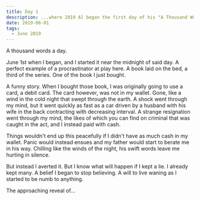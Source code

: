 ```yaml
---
title: Day 1
description: ...where 2019 Al began the first day of his "A Thousand Words" project.
date: 2019-06-01
tags:
  - June 2019
---
```

A thousand words a day.

June 1st when I began, and I started it near the midnight of said day. A perfect example of a procrastinator at play here. A book laid on the bed, a third of the series. One of the book I just bought. 

A funny story. When I bought those book, I was originally going to use a card, a debit card. The card however, was not in my wallet. Gone, like a wind in the cold night that swept through the earth. A shock went through my mind, but it went quickly as fast as a car driven by a husband with his wife in the back contracting with decreasing interval. A strange resignation went through my mind, the likes of which you can find on criminal that was caught in the act, and I instead paid with cash.

Things wouldn't end up this peacefully if I didn't have as much cash in my wallet. Panic would instead ensues and my father would start to berate me in his way. Chilling like the winds of the night, his swift words leave me hurting in silence.

But instead I averted it. But I know what will happen if I kept a lie. I already kept many. A belief I began to stop believing. A will to live waning as I started to be numb to anything. 

The approaching reveal of...